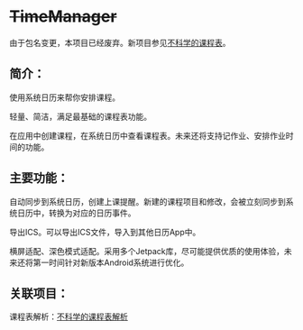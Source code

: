 # ~~TimeManager~~

由于包名变更，本项目已经废弃。新项目参见[不科学的课程表](https://github.com/UnscientificJsZhai/UnscientficClassScheduler)。

## 简介：
使用系统日历来帮你安排课程。

轻量、简洁，满足最基础的课程表功能。

在应用中创建课程，在系统日历中查看课程表。未来还将支持记作业、安排作业时间的功能。

## 主要功能：

自动同步到系统日历，创建上课提醒。新建的课程项目和修改，会被立刻同步到系统日历中，转换为对应的日历事件。

导出ICS。可以导出ICS文件，导入到其他日历App中。

横屏适配、深色模式适配。采用多个Jetpack库，尽可能提供优质的使用体验，未来还将第一时间针对新版本Android系统进行优化。

## 关联项目：

课程表解析：[不科学的课程表解析](https://github.com/UnscientificJsZhai/UnscientificCourseParser)